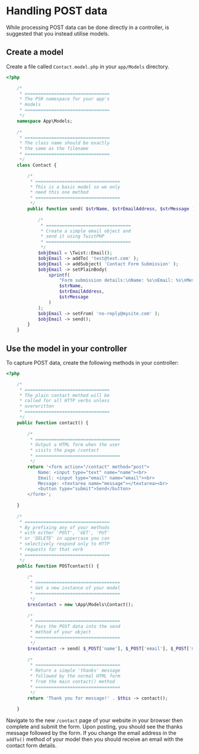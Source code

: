 # Handling POST data

While processing POST data can be done directly in a controller, is suggested that you instead utilise models.

## Create a model

Create a file called `Contact.model.php` in your `app/Models` directory.

```php
<?php

    /*
     * ================================
     * The PSR namespace for your app's
     * models
     * ================================
     */
    namespace App\Models;
    
    /*
     * ================================
     * The class name should be exactly
     * the same as the filename
     * ================================
     */
    class Contact {

        /*
         * ================================
         * This is a basic model so we only
         * need this one method
         * ================================
         */
        public function send( $strName, $strEmailAddress, $strMessage ) {
        
            /*
             * ================================
             * Create a simple email object and
             * send it using TwistPHP
             * ================================
             */
            $objEmail = \Twist::Email();
            $objEmail -> addTo( 'test@test.com' );
            $objEmail -> addSubject( 'Contact Form Submission' );
            $objEmail -> setPlainBody(
                sprintf(
                    "Form submission details:\nName: %s\nEmail: %s\nMessage: %s"
                    $strName,
                    $strEmailAddress,
                    $strMessage
                )
            );
            $objEmail -> setFrom( 'no-reply@mysite.com' );
            $objEmail -> send();
        }
    }
```

## Use the model in your controller

To capture POST data, create the following methods in your controller:

```php
<?php

    /*
     * ================================
     * The plain contact method will be
     * called for all HTTP verbs unless
     * overwritten
     * ================================
     */
    public function contact() {
        
        /*
         * ================================
         * Output a HTML form when the user
         * visits the page /contact
         * ================================
         */
        return '<form action="/contact" method="post">
            Name: <input type="text" name="name"><br>
            Email: <input type="email" name="email"><br>
            Message: <textarea name="message"></textarea><br>
            <button type="submit">Send</button>
        </form>';
        
    }
    
    /*
     * ================================
     * By prefixing any of your methods
     * with either 'POST', 'GET', 'PUT'
     * or 'DELETE' in uppercase you can
     * selectively respond only to HTTP
     * requests for that verb
     * ================================
     */
    public function POSTcontact() {
    
        /*
         * ================================
         * Get a new instance of your model
         * ================================
         */
        $resContact = new \App\Models\Contact();
        
        /*
         * ================================
         * Pass the POST data into the send
         * method of your object
         * ================================
         */
        $resContact -> send( $_POST['name'], $_POST['email'], $_POST['message'] );
        
        /*
         * ================================
         * Return a simple 'thanks' message
         * followed by the normal HTML form
         * from the main contact() method
         * ================================
         */
        return 'Thank you for message!' . $this -> contact();
        
    }
```

Navigate to the new `/contact` page of your website in your browser then complete and submit the form. Upon posting, you should see the thanks message followed by the form. If you change the email address in the `addTo()` method of your model then you should receive an email with the contact form details.